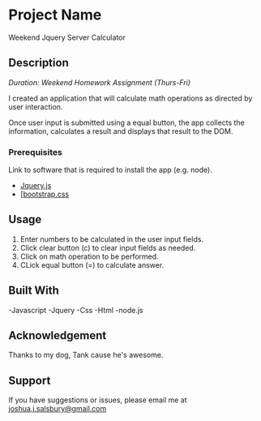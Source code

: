 # Project Name
Weekend Jquery Server Calculator

## Description
_Duration: Weekend Homework Assignment (Thurs-Fri)_

I created an application that will calculate math operations as directed by user interaction.

Once user input is submitted using a equal button, the app collects the information, calculates a result and displays that result to the DOM. 

### Prerequisites

Link to software that is required to install the app (e.g. node).

- [Jquery.js](https://jquery.com/)
- [[bootstrap.css](https://jquery.com/)

## Usage

1. Enter numbers to be calculated in the user input fields.
2. Click clear button (c) to clear input fields as needed.
3. Click on math operation to be performed.
4. CLick equal button (=) to calculate answer.


## Built With

-Javascript
-Jquery
-Css
-Html
-node.js

## Acknowledgement
Thanks to my dog, Tank cause he's awesome. 

## Support
If you have suggestions or issues, please email me at [joshua.j.salsbury@gmail.com](www.google.com)